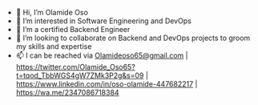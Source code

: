 - 👋 Hi, I’m Olamide Oso
- 👀 I’m interested in Software Engineering and DevOps 
- 🌱 I’m a certified Backend Engineer
- 💞️ I’m looking to collaborate on Backend and DevOps projects to groom my skills and expertise
- 📫 I can be reached via Olamideoso65@gmail.com | https://twitter.com/Olamide_Oso65?t=tqod_TbbWGS4gW7ZMk3P2g&s=09 | https://www.linkedin.com/in/oso-olamide-447682217 | https://wa.me/2347086718384


<!---
VicvekSr9485/VicvekSr9485 is a ✨ special ✨ repository because its `README.md` (this file) appears on your GitHub profile.
You can click the Preview link to take a look at your changes.
--->

